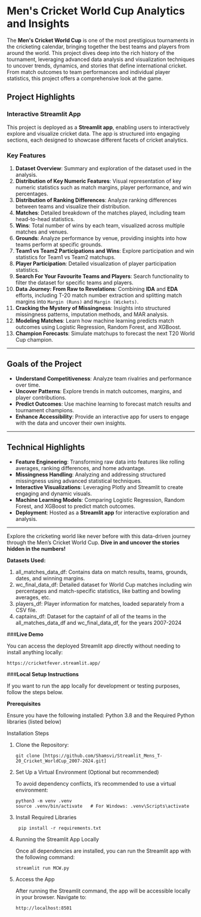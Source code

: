 # **Men's Cricket World Cup Analytics and Insights**

The **Men's Cricket World Cup** is one of the most prestigious tournaments in the cricketing calendar, bringing together the best teams and players from around the world. This project dives deep into the rich history of the tournament, leveraging advanced data analysis and visualization techniques to uncover trends, dynamics, and stories that define international cricket. From match outcomes to team performances and individual player statistics, this project offers a comprehensive look at the game.

## **Project Highlights**

### **Interactive Streamlit App**
This project is deployed as a **Streamlit app**, enabling users to interactively explore and visualize cricket data. The app is structured into engaging sections, each designed to showcase different facets of cricket analytics. 

### **Key Features**
1. **Dataset Overview**: Summary and exploration of the dataset used in the analysis.
2. **Distribution of Key Numeric Features**: Visual representation of key numeric statistics such as match margins, player performance, and win percentages.
3. **Distribution of Ranking Differences**: Analyze ranking differences between teams and visualize their distribution.
4. **Matches**: Detailed breakdown of the matches played, including team head-to-head statistics.
5. **Wins**: Total number of wins by each team, visualized across multiple matches and venues.
6. **Grounds**: Analyze performance by venue, providing insights into how teams perform at specific grounds.
7. **Team1 vs Team2 Participations and Wins**: Explore participation and win statistics for Team1 vs Team2 matchups.
8. **Player Participation**: Detailed visualization of player participation statistics.
9. **Search For Your Favourite Teams and Players**: Search functionality to filter the dataset for specific teams and players.
10. **Data Journey: From Raw to Revelations**: Combining **IDA** and **EDA** efforts, including T-20 match number extraction and splitting match margins into `Margin (Runs)` and `Margin (Wickets)`.
11. **Cracking the Mystery of Missingness**: Insights into structured missingness patterns, imputation methods, and MAR analysis.
12. **Modeling Matches**: Learn how machine learning predicts match outcomes using Logistic Regression, Random Forest, and XGBoost.
13. **Champion Forecasts**: Simulate matchups to forecast the next T20 World Cup champion.

---

## **Goals of the Project**
- **Understand Competitiveness**: Analyze team rivalries and performance over time.  
- **Uncover Patterns**: Explore trends in match outcomes, margins, and player contributions.  
- **Predict Outcomes**: Use machine learning to forecast match results and tournament champions.  
- **Enhance Accessibility**: Provide an interactive app for users to engage with the data and uncover their own insights.

---

## **Technical Highlights**
- **Feature Engineering**: Transforming raw data into features like rolling averages, ranking differences, and home advantage.
- **Missingness Handling**: Analyzing and addressing structured missingness using advanced statistical techniques.
- **Interactive Visualizations**: Leveraging Plotly and Streamlit to create engaging and dynamic visuals.
- **Machine Learning Models**: Comparing Logistic Regression, Random Forest, and XGBoost to predict match outcomes.
- **Deployment**: Hosted as a **Streamlit app** for interactive exploration and analysis.

---

Explore the cricketing world like never before with this data-driven journey through the Men’s Cricket World Cup. **Dive in and uncover the stories hidden in the numbers!**


**Datasets Used:**
1. all_matches_data_df: Contains data on match results, teams, grounds, dates, and winning margins.
2. wc_final_data_df: Detailed dataset for World Cup matches including win percentages and match-specific statistics, like batting and bowling averages, etc.
3. players_df: Player information for matches, loaded separately from a CSV file.
4. captains_df: Dataset for the captainf of all of the teams in the all_matches_data_df and wc_final_data_df, for the years 2007-2024
    
###**Live Demo**

You can access the deployed Streamlit app directly without needing to install anything locally:
````
https://cricketfever.streamlit.app/
`````

###**Local Setup Instructions**

If you want to run the app locally for development or testing purposes, follow the steps below.

**Prerequisites**

Ensure you have the following installed:
      Python 3.8 and the Required Python libraries (listed below)
    
Installation Steps
1. Clone the Repository:
   `````
   git clone [https://github.com/Shamsvi/Streamlit_Mens_T-20_Cricket_WorldCup_2007-2024.git]

2. Set Up a Virtual Environment (Optional but recommended)

   To avoid dependency conflicts, it’s recommended to use a virtual environment:
   ````
   python3 -m venv .venv
   source .venv/bin/activate   # For Windows: .venv\Scripts\activate
4. Install Required Libraries
   ````
    pip install -r requirements.txt
5. Running the Streamlit App Locally

    Once all dependencies are installed, you can run the Streamlit app with the following command:
   `````
   streamlit run MCW.py
7. Access the App

    After running the Streamlit command, the app will be accessible locally in your browser. Navigate to:
    `````
    http://localhost:8501
    `````

